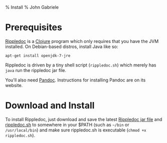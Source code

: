 % Install
% John Gabriele

Prerequisites
=============

[Rippledoc](https://github.com/uvtc/rippledoc) is a
[Clojure](http://clojure.org/) program which only requires that you
have the JVM installed. On Debian-based distros, install Java like so:

    apt-get install openjdk-7-jre

Rippledoc is driven by a tiny shell script (`rippledoc.sh`) which
merely has `java` run the rippledoc jar file.

You'll also need
[Pandoc](http://johnmacfarlane.net/pandoc/). Instructions for
installing Pandoc are on its website.


Download and Install
====================

To install Rippledoc, just download and save the latest [Rippledoc jar
file](http://www.unexpected-vortices.com/sw/rippledoc/rippledoc-0.1.1-standalone.jar)
and
[rippledoc.sh](https://raw.githubusercontent.com/uvtc/rippledoc/master/bin/rippledoc.sh)
to somewhere in your $PATH (such as `~/bin` or `/usr/local/bin`) and
make sure rippledoc.sh is executable (`chmod +x rippledoc.sh`).
